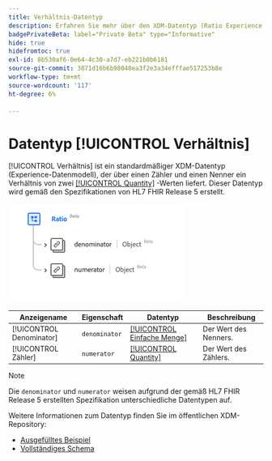 ```yaml
---
title: Verhältnis-Datentyp
description: Erfahren Sie mehr über den XDM-Datentyp (Ratio Experience Data Model).
badgePrivateBeta: label="Private Beta" type="Informative"
hide: true
hidefromtoc: true
exl-id: 8b530af6-0e64-4c30-a7d7-eb221b0b6181
source-git-commit: 3071d16b6b98040ea3f2e3a34efffae517253b8e
workflow-type: tm+mt
source-wordcount: '117'
ht-degree: 6%

---
```


# Datentyp [!UICONTROL Verhältnis]

[!UICONTROL Verhältnis] ist ein standardmäßiger XDM-Datentyp (Experience-Datenmodell), der über einen Zähler und einen Nenner ein Verhältnis von zwei [[!UICONTROL Quantity]](../data-types/quantity.md) -Werten liefert. Dieser Datentyp wird gemäß den Spezifikationen von HL7 FHIR Release 5 erstellt.

![Struktur des Ratio-Datentyps](../../../images/healthcare/data-types/ratio.png)

| Anzeigename | Eigenschaft | Datentyp | Beschreibung |
| --- | --- | --- | --- |
| [!UICONTROL Denominator] | `denominator` | [[!UICONTROL Einfache Menge]](../data-types/simple-quantity.md) | Der Wert des Nenners. |
| [!UICONTROL Zähler] | `numerator` | [[!UICONTROL Quantity]](../data-types/quantity.md) | Der Wert des Zählers. |

>[!NOTE]
>
> Die `denominator` und `numerator` weisen aufgrund der gemäß HL7 FHIR Release 5 erstellten Spezifikation unterschiedliche Datentypen auf.

Weitere Informationen zum Datentyp finden Sie im öffentlichen XDM-Repository:

* [Ausgefülltes Beispiel](https://github.com/adobe/xdm/blob/master/extensions/industry/healthcare/fhir/datatypes/ratio.example.1.json)
* [Vollständiges Schema](https://github.com/adobe/xdm/blob/master/extensions/industry/healthcare/fhir/datatypes/ratio.schema.json)
